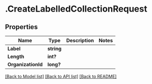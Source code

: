 # .CreateLabelledCollectionRequest
## Properties

Name | Type | Description | Notes
------------ | ------------- | ------------- | -------------
**Label** | **string** |  | 
**Length** | **int?** |  | 
**OrganizationId** | **long?** |  | 

[[Back to Model list]](../README.md#documentation-for-models) [[Back to API list]](../README.md#documentation-for-api-endpoints) [[Back to README]](../README.md)

